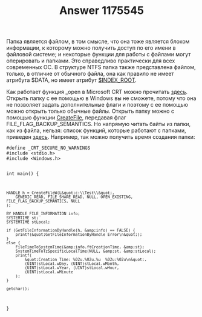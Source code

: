 ﻿---
title: "Answer 1175545"
se.owner.user_id: 240512
se.owner.display_name: "MSDN.WhiteKnight"
se.owner.link: "https://ru.stackoverflow.com/users/240512/msdn-whiteknight"
se.answer_id: 1175545
se.question_id: 1175441
se.post_type: answer
se.is_accepted: True
---
<p>Папка является файлом, в том смысле, что она тоже является блоком информации, к которому можно получить доступ по его имени в файловой системе; и некоторые функции для работы с файлами могут оперировать и папками. Это справедливо практически для всех современных ОС. В структуре NTFS папка также представлена файлом, только, в отличие от обычного файла, она как правило не имеет атрибута $DATA, но имеет атрибут <a href="http://ftp.kolibrios.org/users/Asper/docs/NTFS/ntfsdoc.html#attribute_index_root" rel="noreferrer">$INDEX_ROOT</a>.</p>
<p>Как работает функция _open в Microsoft CRT можно прочитать <a href="https://docs.microsoft.com/en-us/cpp/c-runtime-library/reference/open-wopen?view=vs-2019" rel="noreferrer">здесь</a>. Открыть папку с ее помощью в Windows вы не сможете, потому что она не позволяет задать дополнительные флаги и поэтому с ее помощью можно открыть только обычные файлы. Открыть папку можно с помощью функции <a href="https://docs.microsoft.com/en-us/windows/win32/api/fileapi/nf-fileapi-createfilea#directories" rel="noreferrer">CreateFile</a>, передавая флаг FILE_FLAG_BACKUP_SEMANTICS. Но напрямую читать байты из папки, как из файла, нельзя: список функций, которые работают с папками, приведен <a href="https://docs.microsoft.com/en-us/windows/win32/fileio/obtaining-a-handle-to-a-directory" rel="noreferrer">здесь</a>. Например, так можно получить время создания папки:</p>
<pre><code>#define _CRT_SECURE_NO_WARNINGS
#include &lt;stdio.h&gt;
#include &lt;Windows.h&gt;

int main() {

    HANDLE h = CreateFileW(L&quot;c:\\Test\\&quot;,
        GENERIC_READ, FILE_SHARE_READ, NULL, OPEN_EXISTING, FILE_FLAG_BACKUP_SEMANTICS, NULL
    );

    BY_HANDLE_FILE_INFORMATION info;
    SYSTEMTIME st;
    SYSTEMTIME stLocal;

    if (GetFileInformationByHandle(h, &amp;info) == FALSE) {
        printf(&quot;GetFileInformationByHandle Error\n&quot;);
    }
    else {
        FileTimeToSystemTime(&amp;info.ftCreationTime, &amp;st);
        SystemTimeToTzSpecificLocalTime(NULL, &amp;st, &amp;stLocal);
        printf(
            &quot;Creation Time: %02u.%02u.%u  %02u:%02u\n&quot;, 
            (UINT)stLocal.wDay, (UINT)stLocal.wMonth, 
            (UINT)stLocal.wYear, (UINT)stLocal.wHour, 
            (UINT)stLocal.wMinute
        );
    }

    getchar();
}
</code></pre>
